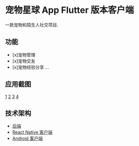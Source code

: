 # 宠物星球 App Flutter 版本客户端
一款宠物和陌生人社交项目.

## 功能
- [x]宠物管理
- [x]宠物交友
- [x]宠物经验分享
...

## 应用截图
[1](WechatIMG9.jpeg)
[2](WechatIMG7.jpeg)
[3](WechatIMG6.jpeg)
[4](WechatIMG4.jpeg)

## 技术架构
- [后端](https://github.com/oooooocean/puppy-backend)
- [React Native 客户端](https://github.com/oooooocean/puppy-react-native)
- [Android 客户端](https://github.com/oooooocean/puppy-android)
